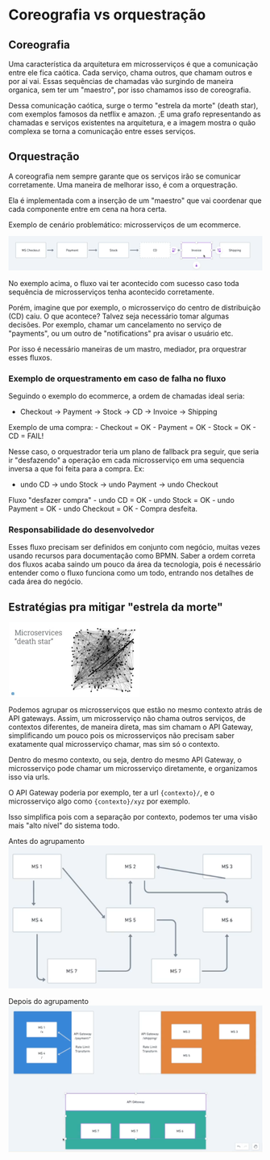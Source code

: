 # Coreografia vs orquestração

## Coreografia
Uma característica da arquitetura em microsserviços é que a comunicação entre ele fica caótica.
Cada serviço, chama outros, que chamam outros e por aí vai.
Essas sequências de chamadas vão surgindo de maneira organica, sem ter um "maestro", por isso chamamos isso de coreografia.

Dessa comunicação caótica, surge o termo "estrela da morte" (death star), com exemplos famosos da netflix e amazon. ;E uma grafo representando as chamadas e serviços existentes na arquitetura, e a imagem mostra o quão complexa se torna a comunicação entre esses serviços.

## Orquestração
A coreografia nem sempre garante que os serviços irão se comunicar corretamente.
Uma maneira de melhorar isso, é com a orquestração.

Ela é implementada com a inserção de um "maestro" que vai coordenar que cada componente entre em cena na hora certa.

Exemplo de cenário problemático: microsserviços de um ecommerce.

![](images/microservices-sequence.png)

No exemplo acima, o fluxo vai ter acontecido com sucesso caso toda sequência de microsserviços tenha acontecido corretamente.

Porém, imagine que por exemplo, o microsserviço do centro de distribuição (CD) caiu. O que acontece? Talvez seja necessário tomar algumas decisões. Por exemplo, chamar um cancelamento no serviço de "payments", ou um outro de "notifications" pra avisar o usuário etc.

Por isso é necessário maneiras de um mastro, mediador, pra orquestrar esses fluxos.

### Exemplo de orquestramento em caso de falha no fluxo

Seguindo o exemplo do ecommerce, a ordem de chamadas ideal seria:
 - Checkout -> Payment -> Stock -> CD -> Invoice -> Shipping

Exemplo de uma compra:
    - Checkout = OK
    - Payment = OK
    - Stock = OK
    - CD = FAIL!

Nesse caso, o orquestrador teria um plano de fallback pra seguir, que seria ir "desfazendo" a operação em cada microsserviço em uma sequencia inversa a que foi feita para a compra.
Ex:
 - undo CD -> undo Stock -> undo Payment -> undo Checkout

Fluxo "desfazer compra"
    - undo CD = OK
    - undo Stock = OK
    - undo Payment = OK
    - undo Checkout = OK
    - Compra desfeita.

### Responsabilidade do desenvolvedor
Esses fluxo precisam ser definidos em conjunto com negócio, muitas vezes usando recursos para documentação como BPMN. Saber a ordem correta dos fluxos acaba saindo um pouco da área da tecnologia, pois é necessário entender como o fluxo funciona como um todo, entrando nos detalhes de cada área do negócio.

## Estratégias pra mitigar "estrela da morte"
![](images/death-star.png)

Podemos agrupar os microsserviços que estão no mesmo contexto atrás de API gateways. Assim, um microsserviço não chama outros serviços, de contextos diferentes, de maneira direta, mas sim chamam o API Gateway, simplificando um pouco pois os microsserviços não precisam saber exatamente qual microsserviço chamar, mas sim só o contexto.

Dentro do mesmo contexto, ou seja, dentro do mesmo API Gateway, o microsserviço pode chamar um microsserviço diretamente, e organizamos isso via urls.

O API Gateway poderia por exemplo, ter a url `{contexto}/`, e o microsserviço algo como `{contexto}/xyz` por exemplo.

Isso simplifica pois com a separação por contexto, podemos ter uma visão mais "alto nível" do sistema todo.

Antes do agrupamento
![](images/microservices-no-context.png)

Depois do agrupamento
![](images/microservices-on-context.png)